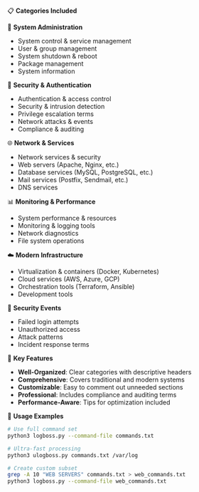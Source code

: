 📋 **Categories Included**

🔧 **System Administration**
- System control & service management
- User & group management
- System shutdown & reboot
- Package management
- System information

🔐 **Security & Authentication**
- Authentication & access control
- Security & intrusion detection
- Privilege escalation terms
- Network attacks & events
- Compliance & auditing

🌐 **Network & Services**
- Network services & security
- Web servers (Apache, Nginx, etc.)
- Database services (MySQL, PostgreSQL, etc.)
- Mail services (Postfix, Sendmail, etc.)
- DNS services

📊 **Monitoring & Performance**
- System performance & resources
- Monitoring & logging tools
- Network diagnostics
- File system operations

☁️ **Modern Infrastructure**
- Virtualization & containers (Docker, Kubernetes)
- Cloud services (AWS, Azure, GCP)
- Orchestration tools (Terraform, Ansible)
- Development tools

🚨 **Security Events**
- Failed login attempts
- Unauthorized access
- Attack patterns
- Incident response terms

🎯 **Key Features**
- **Well-Organized**: Clear categories with descriptive headers
- **Comprehensive**: Covers traditional and modern systems
- **Customizable**: Easy to comment out unneeded sections
- **Professional**: Includes compliance and auditing terms
- **Performance-Aware**: Tips for optimization included

🚀 **Usage Examples**
```bash
# Use full command set
python3 logboss.py --command-file commands.txt

# Ultra-fast processing
python3 ulogboss.py commands.txt /var/log

# Create custom subset
grep -A 10 "WEB SERVERS" commands.txt > web_commands.txt
python3 logboss.py --command-file web_commands.txt
